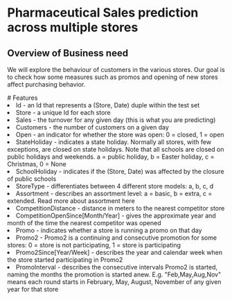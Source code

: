 # Pharmaceutical Sales prediction across multiple stores
## Overview of Business need

 <p>We will explore the behaviour of customers in the various stores. Our goal is to check how some measures such as promos and opening of new stores affect purchasing       behavior.</p>
# Features
<li>Id - an Id that represents a (Store, Date) duple within the test set</li>
<li>Store - a unique Id for each store
<li>Sales - the turnover for any given day (this is what you are predicting)
<li>Customers - the number of customers on a given day
<li>Open - an indicator for whether the store was open: 0 = closed, 1 = open
<li>StateHoliday - indicates a state holiday. Normally all stores, with few exceptions, are closed on state holidays. Note that all schools are closed on public holidays and weekends. a = public holiday, b = Easter holiday, c = Christmas, 0 = None
<li>SchoolHoliday - indicates if the (Store, Date) was affected by the closure of public schools
<li>StoreType - differentiates between 4 different store models: a, b, c, d
<li>Assortment - describes an assortment level: a = basic, b = extra, c = extended. Read more about assortment here
<li>CompetitionDistance - distance in meters to the nearest competitor store
<li>CompetitionOpenSince[Month/Year] - gives the approximate year and month of the time the nearest competitor was opened
<li>Promo - indicates whether a store is running a promo on that day
<li>Promo2 - Promo2 is a continuing and consecutive promotion for some stores: 0 = store is not participating, 1 = store is participating
<li>Promo2Since[Year/Week] - describes the year and calendar week when the store started participating in Promo2
<li>PromoInterval - describes the consecutive intervals Promo2 is started, naming the months the promotion is started anew. E.g. "Feb,May,Aug,Nov" means each round starts in February, May, August, November of any given year for that store
